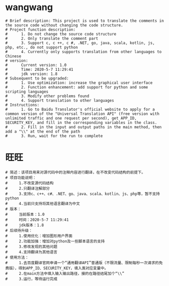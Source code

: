 # wangwang
    # Brief description: This project is used to translate the comments in the source code without changing the code structure.
    # Project function description:
    #      1. Do not change the source code structure
    #      2. Only translate the comment part
    #      3. Support c, c ++, c #, .NET, go, java, scala, kotlin, js, php, etc., do not support python
	#      4. Currently only supports translation from other languages to Chinese
	# version:
	#      Current version: 1.0
	#      Time: 2020-5-7 11:29:41
	#      jdk version: 1.8
	# Subsequent to be upgraded:
	#      1. Use optimization: increase the graphical user interface
	#      2. Function enhancement: add support for python and some scripting languages
	#      3. Modify other problems found
	#      4. Support translation to other languages
	# Instructions:
	#      1. Go to Baidu Translator's official website to apply for a common version of the "Universal Translation API" (free version with unlimited traffic and one request per second), get APP_ID, SECURITY_KEY, and fill in the corresponding variables in the class.
	#      2. Fill in the input and output paths in the main method, then add a "\\" at the end of the path
	#      3. Run, wait for the run to complete
# 旺旺
	# 简述：该项目用来对源代码中的注释内容进行翻译，在不改变代码结构的前提下。
	# 项目功能说明：
	#     1.不改变源代码结构
	#     2.只翻译注解部分
	#     3.支持c、c++、c#、.NET、go、java、scala、kotlin、js、php等，暂不支持python
	#     4.当前只支持将其他语言翻译为中文
	# 版本：
	#     当前版本：1.0 
	#     时间：2020-5-7 11:29:41
	#     jdk版本：1.8
	# 后续待升级：
	#     1.使用优化：增加图形用户界面
	#     2.功能加强：增加对python及一些脚本语言的支持
	#     3.修改发现的其他问题
	#     4.支持翻译为其他语言
	# 使用方法：
	#     1.去百度翻译官网申请一个“通用翻译API”普通版（不限流量、限制每秒一次请求的免费版），得到APP_ID、SECURITY_KEY，填入类对应变量中。
	#     2.在main方法中填入输入输出路径，接的在路径结尾加个“\\”
	#     3.运行，等待运行完成
